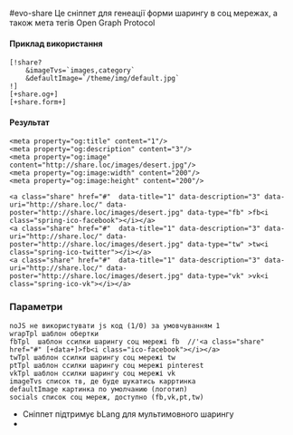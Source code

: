 #evo-share 
Це сніппет для генеації форми шарингу в соц мережах, а також мета тегів Open Graph Protocol

#### Приклад використання

    [!share?
        &imageTvs=`images,category`
        &defaultImage=`/theme/img/default.jpg`
    !]
    [+share.og+]
    [+share.form+]
#### Результат

    <meta property="og:title" content="1"/>
    <meta property="og:description" content="3"/>
    <meta property="og:image" content="http://share.loc/images/desert.jpg"/>
    <meta property="og:image:width" content="200"/>
    <meta property="og:image:height" content="200"/>
    
    <a class="share" href="#"  data-title="1" data-description="3" data-uri="http://share.loc/" data-poster="http://share.loc/images/desert.jpg" data-type="fb" >fb<i class="spring-ico-facebook"></i></a>
    <a class="share" href="#"  data-title="1" data-description="3" data-uri="http://share.loc/" data-poster="http://share.loc/images/desert.jpg" data-type="tw" >tw<i class="spring-ico-twitter"></i></a>
    <a class="share" href="#"  data-title="1" data-description="3" data-uri="http://share.loc/" data-poster="http://share.loc/images/desert.jpg" data-type="vk" >vk<i class="spring-ico-vk"></i></a>
    
### Параметри
    noJS не використувати js код (1/0) за умовчуванням 1
    wrapTpl шаблон обертки
    fbTpl  шаблон ссилки шарингу соц мережі fb  //'<a class="share" href="#" [+data+]>fb<i class="ico-facebook"></i></a>
    twTpl шаблон ссилки шарингу соц мережі tw
    ptTpl шаблон ссилки шарингу соц мережі pinterest
    vkTpl шаблон ссилки шарингу соц мережі vk
    imageTvs список тв, де буде шукатись карртинка
    defaultImage картинка по умолчанию (логотип)
    socials список соц мереж, доступно (fb,vk,pt,tw)



* Сніппет підтримує bLang для мультимовного шарингу
*

